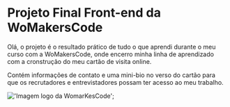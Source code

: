 # Projeto Final Front-end da WoMakersCode

Olá, o projeto é o resultado prático de  tudo o que aprendi durante o meu curso com a WoMakersCode, onde encerro minha linha de aprendizado com a cronstrução do meu cartão de visita online.

Contém informações de contato e uma mini-bio no verso do cartão para que os recrutadores e entrevistadores possam ter acesso ao meu trabalho.

!['Imagem logo da WomarKesCode']('.\images\logo_WoMakersCode.png');